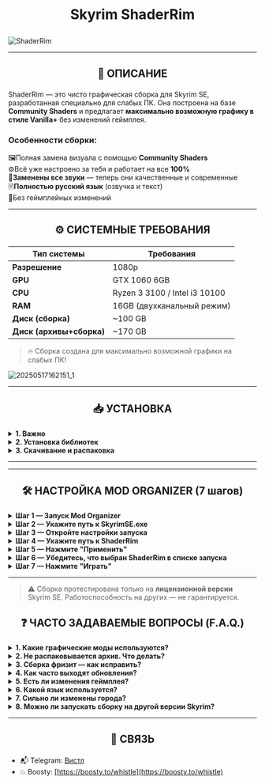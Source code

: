 # <p align="center">Skyrim ShaderRim</p>

![ShaderRim](https://github.com/user-attachments/assets/7572a895-ab56-492c-8894-3ed1ec79a8df)

---

## <p align="center">📌 ОПИСАНИЕ</p>

ShaderRim — это чисто графическая сборка для Skyrim SE, разработанная специально для слабых ПК. Она построена на базе **Community Shaders** и предлагает **максимально возможную графику в стиле Vanilla+** без изменений геймплея.

### Особенности сборки:      
🖼️Полная замена визуала с помощью **Community Shaders**      
⚙️Всё уже настроено за тебя и работает на все **100%**      
🎵**Заменены все звуки** — теперь они качественные и современные      
🖹**Полностью русский язык** (озвучка и текст)      
🚫Без геймплейных изменений      

---

## <p align="center">⚙️ СИСТЕМНЫЕ ТРЕБОВАНИЯ</p>

| Тип системы              | Требования                          |
|--------------------------|--------------------------------------|
| **Разрешение**           | 1080p                                |
| **GPU**                  | GTX 1060 6GB                         |
| **CPU**                  | Ryzen 3 3100 / Intel i3 10100        |
| **RAM**                  | 16GB (двухканальный режим)           |
| **Диск (сборка)**        | ~100 GB                              |
| **Диск (архивы+сборка)** | ~170 GB                              |

> 🔥 Сборка создана для максимально возможной графики на слабых ПК!

![20250517162151_1](https://github.com/user-attachments/assets/9e668bb3-67f9-4325-90c6-512f232d03d8)

---

## <p align="center">📥 УСТАНОВКА</p>

<details>
<summary><b>1. Важно</b></summary>
<p>Версия игры — <b>Skyrim Special Edition 1.5.9.7</b>. На других версиях работать не будет. Никаких модов от Клуба Творчества.</p>
</details>

<details>
<summary><b>2. Установка библиотек</b></summary>
<ol>
<li>Установите <a href="https://aka.ms/vs/17/release/vc_redist.x64.exe">Visual C++ x64</a></li>
<li>Установите <a href="https://dotnet.microsoft.com/en-us/download/dotnet/thank-you/runtime-8.0.5-windows-x64-installer">.NET Runtime v5 desktop x64</a></li>
<li>Установите <b>7-Zip</b> (⚠️ не WinRAR — может повредить файлы)</li>
</ol>
</details>

<details>
<summary><b>3. Скачивание и распаковка</b></summary>
<ol>
<li>Скачайте все архивы из этого поста на бусти: [📦Вот отсюда](https://boosty.to/whistle/posts/8656f7e8-4c1b-4819-b7a9-2a982b399d95?share=post_link)</li>
<li>Убедитесь, что у вас <b>все архивы</b> (4 штуки)</li>
<li>Выделите все архивы и распакуйте их с помощью 7-Zip</li>
<li>Должна появиться папка <b>ShaderRim</b></li>
</ol>
</details>

---

---

## <p align="center">🛠️ НАСТРОЙКА MOD ORGANIZER (7 шагов)</p>

<details>
<summary><b>Шаг 1 — Запуск Mod Organizer</b></summary>
<p>Откройте папку <code>ShaderRim</code> и запустите <b>ModOrganizer.exe</b>.</p>
</details>

<details>
<summary><b>Шаг 2 — Укажите путь к SkyrimSE.exe</b></summary>
<p>Зайдите в настройки (значок ⚙️ сверху) и укажите путь к игре:</p>
<code>ShaderRim\Stock Game\SkyrimSE.exe</code>

<p>❗ Игра уже включена в сборку и находится в папке <code>Stock Game</code></p>

<img width="1920" height="1009" alt="ModOrganizer_qRQ3qzdjbI" src="https://github.com/user-attachments/assets/0be02fd5-ace8-4a0f-84b9-4ea8e75c1011" />
</details>

<details>
<summary><b>Шаг 3 — Откройте настройки запуска</b></summary>
<p>В правом верхнем углу нажмите кнопку <b>"Изменить"</b> рядом с выпадающим списком запуска:</p>

<img width="1138" height="742" alt="explorer_FOKEERBWlw" src="https://github.com/user-attachments/assets/a37bec3c-db92-425b-aed0-858a03f22e53" />
<img width="820" height="592" alt="ModOrganizer_osM2198Oc6" src="https://github.com/user-attachments/assets/89498845-1470-4a35-ba56-66db87000b66" />

</details>

<details>
<summary><b>Шаг 4 — Укажите путь к ShaderRim</b></summary>

<p>В открывшемся окне укажите путь для запуска ShaderRim:</p>

<code>C:\ShaderRim\mods\SKSE\Root\skse64_loader.exe</code>

<img width="1073" height="440" alt="ModOrganizer_sMHMf6BN1B" src="https://github.com/user-attachments/assets/cd87d699-7d6f-4fa6-bea8-cfe7b1b35866" />
</details>

<details>
<summary><b>Шаг 5 — Нажмите "Применить"</b></summary>
<p>Сохраните изменения, нажав <b>Применить</b> и <b>ОК</b>.</p>
</details>

<details>
<summary><b>Шаг 6 — Убедитесь, что выбран ShaderRim в списке запуска</b></summary>
<p>В правом верхнем углу Mod Organizer должен быть выбран пункт <b>ShaderRim</b> (или тот, что вы указали в шаге выше).</p>
</details>

<details>
<summary><b>Шаг 7 — Нажмите "Играть"</b></summary>
<p>Нажмите кнопку <b>Запуск</b>, чтобы начать игру.</p>
</details>

---

> ⚠️ Сборка протестирована только на **лицензионной версии** Skyrim SE. Работоспособность на других — не гарантируется.


## <p align="center">❓ ЧАСТО ЗАДАВАЕМЫЕ ВОПРОСЫ (F.A.Q.)</p>

<details>
<summary><b>1. Какие графические моды используются?</b></summary>
<ul>
<li><b>Community Shaders</b> (GitHub версия)</li>
<li><b>Window Shadows Ultimate</b> — тени от окон в интерьерах</li>
<li><b>Nature of the Wildlands PBR</b> — деревья и растительность</li>
<li><b>Flora PBR</b> — трава и растения</li>
</ul>
</details>

<details>
<summary><b>2. Не распаковывается архив. Что делать?</b></summary>
<p>Попробуйте:</p>
<ul>
<li>Скачать архив заново</li>
<li>Проверить наличие свободного места на диске</li>
<li>Переустановить <b>7-Zip</b> и использовать только его</li>
</ul>
</details>

<details>
<summary><b>3. Сборка фризит — как исправить?</b></summary>
<p>Рекомендуется поставить файл подкачки размером <b>40 ГБ</b>, даже при наличии 16 ГБ ОЗУ.</p>
</details>

<details>
<summary><b>4. Как часто выходят обновления?</b></summary>
<p>Обновления — по мере обновления <b>Community Shaders</b>.</p>
</details>

<details>
<summary><b>5. Есть ли изменения геймплея?</b></summary>
<p>Нет. Геймплей полностью <b>ванильный</b>.</p>
</details>

<details>
<summary><b>6. Какой язык используется?</b></summary>
<p><b>Полностью русская озвучка и текст</b>.</p>
</details>

<details>
<summary><b>7. Сильно ли изменены города?</b></summary>
<p>Изменения — только <b>декоративные</b>. Капитальных реконструкций нет.</p>
</details>

<details>
<summary><b>8. Можно ли запускать сборку на другой версии Skyrim?</b></summary>
<p>Нет. Только версия <b>1.5.9.7</b>.</p>
</details>

---

## <p align="center">🧾 СВЯЗЬ</p>

- 📬 Telegram: [Вистл](https://t.me/Whistle69)  
- 💥 Boosty: [https://boosty.to/whistle](https://boosty.to/whistle)
